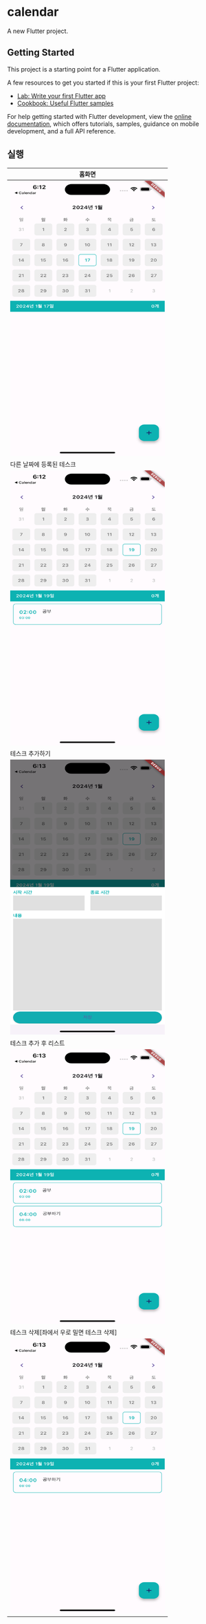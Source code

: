 # calendar

A new Flutter project.

## Getting Started

This project is a starting point for a Flutter application.

A few resources to get you started if this is your first Flutter project:

- [Lab: Write your first Flutter app](https://docs.flutter.dev/get-started/codelab)
- [Cookbook: Useful Flutter samples](https://docs.flutter.dev/cookbook)

For help getting started with Flutter development, view the
[online documentation](https://docs.flutter.dev/), which offers tutorials,
samples, guidance on mobile development, and a full API reference.

## 실행

|홈화면|
|---|
|<img src="Simulator Screenshot - iPhone 14 Pro Max - 2024-01-17 at 18.12.49.png"  width="360" height="640"/>|
|다른 날짜에 등록된 테스크|
|<img src="Simulator Screenshot - iPhone 14 Pro Max - 2024-01-17 at 18.12.57.png"  width="360" height="640"/>|
|테스크 추가하기|
|<img src="Simulator Screenshot - iPhone 14 Pro Max - 2024-01-17 at 18.13.02.png"  width="360" height="640"/>|
|테스크 추가 후 리스트|
|<img src="Simulator Screenshot - iPhone 14 Pro Max - 2024-01-17 at 18.13.18.png"  width="360" height="640"/>|
|테스크 삭제[좌에서 우로 밀면 테스크 삭제]|
|<img src="Simulator Screenshot - iPhone 14 Pro Max - 2024-01-17 at 18.13.46.png"  width="360" height="640"/>|
